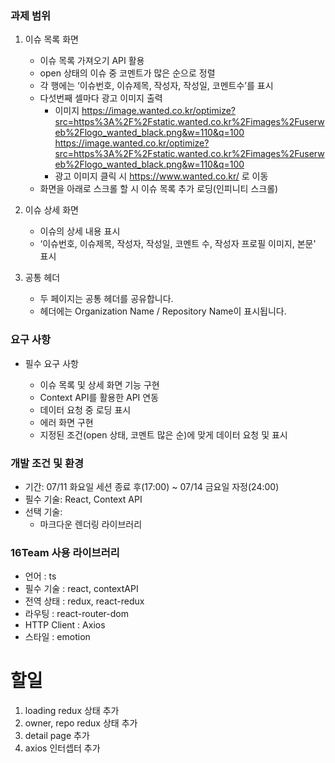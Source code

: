 ### 과제 범위

1. 이슈 목록 화면

   - 이슈 목록 가져오기 API 활용
   - open 상태의 이슈 중 코멘트가 많은 순으로 정렬
   - 각 행에는 ‘이슈번호, 이슈제목, 작성자, 작성일, 코멘트수’를 표시
   - 다섯번째 셀마다 광고 이미지 출력
     - 이미지
       https://image.wanted.co.kr/optimize?src=https%3A%2F%2Fstatic.wanted.co.kr%2Fimages%2Fuserweb%2Flogo_wanted_black.png&w=110&q=100
       https://image.wanted.co.kr/optimize?src=https%3A%2F%2Fstatic.wanted.co.kr%2Fimages%2Fuserweb%2Flogo_wanted_black.png&w=110&q=100
     - 광고 이미지 클릭 시 https://www.wanted.co.kr/ 로 이동
   - 화면을 아래로 스크롤 할 시 이슈 목록 추가 로딩(인피니티 스크롤)

1. 이슈 상세 화면
   - 이슈의 상세 내용 표시
   - ‘이슈번호, 이슈제목, 작성자, 작성일, 코멘트 수, 작성자 프로필 이미지, 본문' 표시
1. 공통 헤더
   - 두 페이지는 공통 헤더를 공유합니다.
   - 헤더에는 Organization Name / Repository Name이 표시됩니다.

### 요구 사항

- 필수 요구 사항

  - 이슈 목록 및 상세 화면 기능 구현
  - Context API를 활용한 API 연동
  - 데이터 요청 중 로딩 표시
  - 에러 화면 구현
  - 지정된 조건(open 상태, 코멘트 많은 순)에 맞게 데이터 요청 및 표시

### 개발 조건 및 환경

- 기간: 07/11 화요일 세션 종료 후(17:00) ~ 07/14 금요일 자정(24:00)
- 필수 기술: React, Context API
- 선택 기술:
  - 마크다운 렌더링 라이브러리

### 16Team 사용 라이브러리

- 언어 : ts
- 필수 기술 : react, contextAPI
- 전역 상태 : redux, react-redux
- 라우팅 : react-router-dom
- HTTP Client : Axios
- 스타일 : emotion

# 할일

1. loading redux 상태 추가
2. owner, repo redux 상태 추가
3. detail page 추가
4. axios 인터셉터 추가
